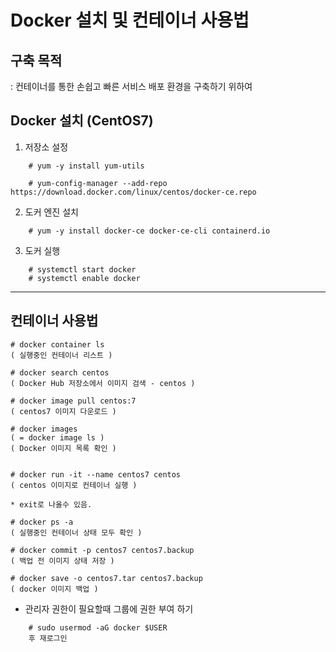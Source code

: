 # Docker 설치 및 컨테이너 사용법

## 구축 목적
: 컨테이너를 통한 손쉽고 빠른 서비스 배포 환경을 구축하기 위하여

## Docker 설치 (CentOS7)

1. 저장소 설정
```
    # yum -y install yum-utils

    # yum-config-manager --add-repo https://download.docker.com/linux/centos/docker-ce.repo
```
2. 도커 엔진 설치
```
    # yum -y install docker-ce docker-ce-cli containerd.io
```
3. 도커 실행
```
    # systemctl start docker
    # systemctl enable docker
```

***

## 컨테이너 사용법
```
# docker container ls
( 실행중인 컨테이너 리스트 )

# docker search centos
( Docker Hub 저장소에서 이미지 검색 - centos )

# docker image pull centos:7
( centos7 이미지 다운로드 )

# docker images
( = docker image ls )
( Docker 이미지 목록 확인 )


# docker run -it --name centos7 centos
( centos 이미지로 컨테이너 실행 )

* exit로 나올수 있음.

# docker ps -a
( 실행중인 컨테이너 상태 모두 확인 )

# docker commit -p centos7 centos7.backup
( 백업 전 이미지 상태 저장 )

# docker save -o centos7.tar centos7.backup
( docker 이미지 백업 )
```


* 관리자 권한이 필요할때 그룹에 권한 부여 하기
```
    # sudo usermod -aG docker $USER
    후 재로그인
```